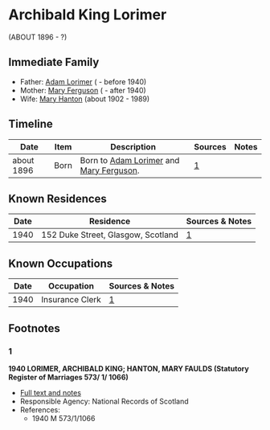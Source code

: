 ﻿---
layout: person
subject_key: i37201190
permalink: /people/i37201190
---

# Archibald King Lorimer
(ABOUT 1896 - ?)

## Immediate Family

* Father: [Adam Lorimer](./@89082174@-adam-lorimer-b-d1940.md) ( - before 1940)
* Mother: [Mary Ferguson](./@12092730@-mary-ferguson-b-d1940.md) ( - after 1940)
* Wife: [Mary Hanton](./@24857040@-mary-hanton-b1902-d1989.md) (about 1902 - 1989)

## Timeline

Date | Item | Description | Sources | Notes
---|---|---|---|---
about 1896 | Born | Born to [Adam Lorimer](./@89082174@-adam-lorimer-b-d1940.md) and [Mary Ferguson](./@12092730@-mary-ferguson-b-d1940.md). | [1](#1) | 

## Known Residences

Date | Residence | Sources & Notes
---|---|---
1940 | 152 Duke Street, Glasgow, Scotland | [1](#1)

## Known Occupations

Date | Occupation | Sources & Notes
---|---|---
1940 | Insurance Clerk | [1](#1)

## Footnotes

### 1

**1940 LORIMER, ARCHIBALD KING; HANTON, MARY FAULDS (Statutory Register of Marriages 573/ 1/ 1066)**

* [Full text and notes](../sources/@31255262@-1940-lorimer,-archibald-king;-hanton,-mary-faulds-statutory-register-of-marriages-573-1-1066-.md)
* Responsible Agency: National Records of Scotland
* References: 
  * 1940 M 573/1/1066

